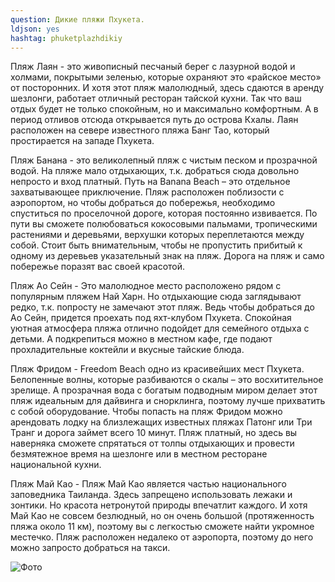 ```yaml
---
question: Дикие пляжи Пхукета.
ldjson: yes
hashtag: phuketplazhdikiy
---
```



Пляж Лаян - это живописный песчаный берег с лазурной водой и холмами, покрытыми зеленью, которые охраняют это «райское место» от посторонних. И хотя этот пляж малолюдный, здесь сдаются в аренду шезлонги, работает отличный ресторан тайской кухни. Так что ваш отдых будет не только спокойным, но и максимально комфортным. А в период отливов отсюда открывается путь до острова Кхалы. Лаян расположен на севере известного пляжа Банг Тао, который простирается на западе Пхукета.

Пляж Банана - это великолепный пляж с чистым песком и прозрачной водой. На пляже мало отдыхающих, т.к. добраться сюда довольно непросто и вход платный. Путь на Banana Beach – это отдельное захватывающее приключение. Пляж расположен поблизости с аэропортом, но чтобы добраться до побережья, необходимо спуститься по проселочной дороге, которая постоянно извивается. По пути вы сможете полюбоваться кокосовыми пальмами, тропическими растениями и деревьями, верхушки которых переплетаются между собой. Стоит быть внимательным, чтобы не пропустить прибитый к одному из деревьев указательный знак на пляж. Дорога на пляж и само побережье поразят вас своей красотой. 

Пляж Ао Сейн - Это малолюдное место расположено рядом с популярным пляжем Най Харн. Но отдыхающие сюда заглядывают редко, т.к. попросту не замечают этот пляж. Ведь чтобы добраться до Ао Сейн, придется проехать под яхт-клубом Пхукета. Спокойная уютная атмосфера пляжа отлично подойдет для семейного отдыха с детьми. А подкрепиться можно в местном кафе, где подают прохладительные коктейли и вкусные тайские блюда.

Пляж Фридом - Freedom Beach одно из красивейших мест Пхукета. Белопенные волны, которые разбиваются о скалы – это восхитительное зрелище. А прозрачная вода с богатым подводным миром делает этот пляж идеальным для дайвинга и снорклинга, поэтому лучше прихватить с собой оборудование. Чтобы попасть на пляж Фридом можно арендовать лодку на близлежащих известных пляжах Патонг или Три Транг и дорога займет всего 10 минут. Пляж платный, но здесь вы наверняка сможете спрятаться от толпы отдыхающих и провести безмятежное время на шезлонге или в местном ресторане национальной кухни.

Пляж Май Као - Пляж Май Као является частью национального заповедника Таиланда. Здесь запрещено использовать лежаки и зонтики. Но красота нетронутой природы впечатлит каждого. И хотя Май Као не совсем безлюдный, но он очень большой (протяженность пляжа около 11 км), поэтому вы с легкостью сможете найти укромное местечко. Пляж расположен недалеко от аэропорта, поэтому до него можно запросто добраться на такси.
 
![Фото](https://phuketfaq.ru/assets/images/dikiyplazj.jpeg)
